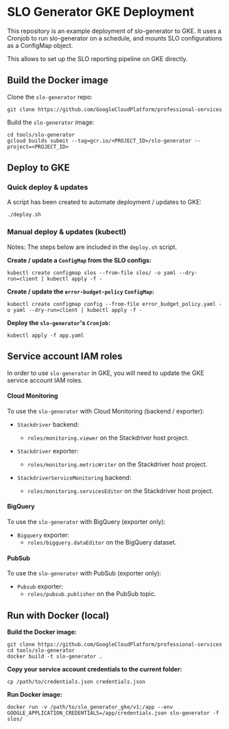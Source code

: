 # SLO Generator GKE Deployment

This repository is an example deployment of slo-generator to GKE. It uses a
Cronjob to run slo-generator on a schedule, and mounts SLO configurations as a
ConfigMap object.

This allows to set up the SLO reporting pipeline on GKE directly.

## Build the Docker image
Clone the `slo-generator` repo:
```
git clone https://github.com/GoogleCloudPlatform/professional-services
```

Build the `slo-generator` image:
```
cd tools/slo-generator
gcloud builds submit --tag=gcr.io/<PROJECT_ID>/slo-generator --project=<PROJECT_ID>
```

## Deploy to GKE

### Quick deploy & updates
A script has been created to automate deployment / updates to GKE:
```
./deploy.sh
```

### Manual deploy & updates (kubectl)

Notes: The steps below are included in the `deploy.sh` script.

**Create / update a `ConfigMap` from the SLO configs:**
```
kubectl create configmap slos --from-file slos/ -o yaml --dry-run=client | kubectl apply -f -
```

**Create / update the `error-budget-policy` `ConfigMap`:**
```
kubectl create configmap config --from-file error_budget_policy.yaml -o yaml --dry-run=client | kubectl apply -f -
```

**Deploy the `slo-generator`'s `Cronjob`:**
```
kubectl apply -f app.yaml
```

## Service account IAM roles
In order to use `slo-generator` in GKE, you will need to update the GKE service account IAM roles.

#### Cloud Monitoring
To use the `slo-generator` with Cloud Monitoring (backend / exporter):

* `Stackdriver` backend:
  * `roles/monitoring.viewer` on the Stackdriver host project.


* `Stackdriver` exporter:
  * `roles/monitoring.metricWriter` on the Stackdriver host project.


* `StackdriverServiceMonitoring` backend:
  * `roles/monitoring.servicesEditor` on the Stackdriver host project.

#### BigQuery
To use the `slo-generator` with BigQuery (exporter only):

* `Bigquery` exporter:
  * `roles/bigquery.dataEditor` on the BigQuery dataset.

#### PubSub
To use the `slo-generator` with PubSub (exporter only):

* `Pubsub` exporter:
  * `roles/pubsub.publisher` on the PubSub topic.

## Run with Docker (local)

**Build the Docker image:**
```
git clone https://github.com/GoogleCloudPlatform/professional-services
cd tools/slo-generator
docker build -t slo-generator .
```

**Copy your service account credentials to the current folder:**
```
cp /path/to/credentials.json credentials.json
```

**Run Docker image:**
```
docker run -v /path/to/slo_generator_gke/v1:/app --env GOOGLE_APPLICATION_CREDENTIALS=/app/credentials.json slo-generator -f slos/
```
